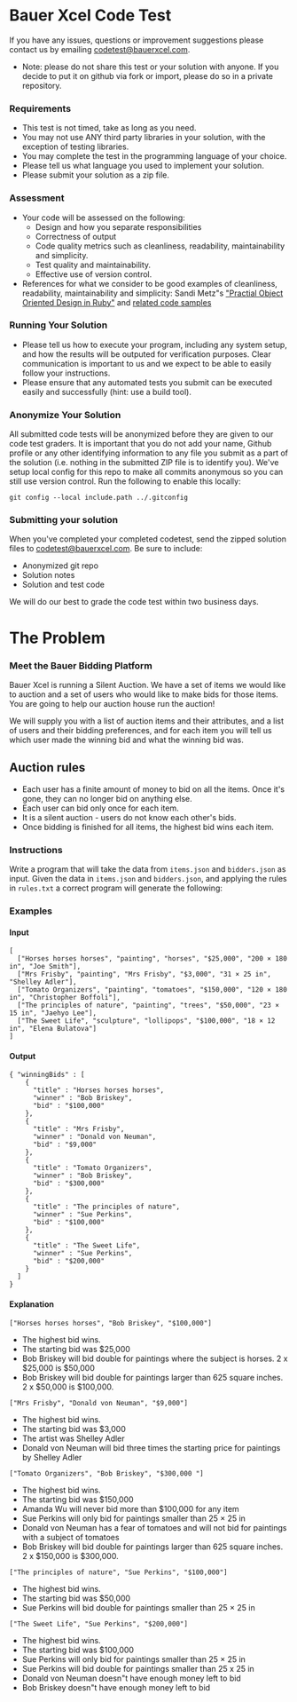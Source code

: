 # Bauer Xcel Code Test

If you have any issues, questions or improvement suggestions please contact us by emailing
codetest@bauerxcel.com.

* Note: please do not share this test or your solution with anyone. If you decide to
put it on github via fork or import, please do so in a private repository.

### Requirements

 - This test is not timed, take as long as you need.
 - You may not use ANY third party libraries in your solution, with the exception of testing libraries.
 - You may complete the test in the programming language of your choice.
 - Please tell us what language you used to implement your solution.
 - Please submit your solution as a zip file.

### Assessment

- Your code will be assessed on the following:
    - Design and how you separate responsibilities
    - Correctness of output
    - Code quality metrics such as cleanliness, readability, maintainability and simplicity.
    - Test quality and maintainability.
    - Effective use of version control.
- References for what we consider to be good examples of cleanliness, readability, maintainability and simplicity:
Sandi Metz"s ["Practial Object Oriented Design in Ruby"](http://www.poodr.com/) and
[related code samples](https://github.com/skmetz/poodr/)

### Running Your Solution

- Please tell us how to execute your program, including any system setup, and how the results will be outputed for verification purposes. Clear communication is important to us and we expect to be able to easily follow your instructions.
- Please ensure that any automated tests you submit can be executed easily and successfully (hint: use a build tool).

### Anonymize Your Solution

All submitted code tests will be anonymized before they are given to our code test graders. It is important that you do not add your name, Github profile or any other identifying information to any file you submit as a part of the solution (i.e. nothing in the submitted ZIP file is to identify you). We've setup local config for this repo to make all commits anonymous so you can still use version control. Run the following to enable this locally:
```
git config --local include.path ../.gitconfig
```

### Submitting your solution

When you've completed your completed codetest, send the zipped solution files to codetest@bauerxcel.com. Be sure to include:

* Anonymized git repo
* Solution notes
* Solution and test code

We will do our best to grade the code test within two business days.

# The Problem

### Meet the Bauer Bidding Platform

Bauer Xcel is running a Silent Auction. We have a set of items we would like to auction and a set of users who would like to make bids for those items. You are going to help our auction house run the auction!

We will supply you with a list of auction items and their attributes, and a list of users and their bidding preferences, and for each item you will tell us which user made the winning bid and what the winning bid was.

## Auction rules

- Each user has a finite amount of money to bid on all the items. Once it's gone, they can no longer bid on anything else.
- Each user can bid only once for each item.
- It is a silent auction - users do not know each other's bids.
- Once bidding is finished for all items, the highest bid wins each item.

### Instructions

Write a program that will take the data from `items.json` and `bidders.json` as input. Given the data in `items.json` and `bidders.json`, and applying the rules in `rules.txt` a correct program will generate the following:

### Examples

#### Input
```
[
  ["Horses horses horses", "painting", "horses", "$25,000", "200 × 180 in", "Joe Smith"],
  ["Mrs Frisby", "painting", "Mrs Frisby", "$3,000", "31 × 25 in", "Shelley Adler"],
  ["Tomato Organizers", "painting", "tomatoes", "$150,000", "120 × 180 in", "Christopher Boffoli"],
  ["The principles of nature", "painting", "trees", "$50,000", "23 × 15 in", "Jaehyo Lee"],
  ["The Sweet Life", "sculpture", "lollipops", "$100,000", "18 × 12 in", "Elena Bulatova"]
]
```

#### Output
```
{ "winningBids" : [
    {
      "title" : "Horses horses horses",
      "winner" : "Bob Briskey",
      "bid" : "$100,000"
    },
    {
      "title" : "Mrs Frisby",
      "winner" : "Donald von Neuman",
      "bid" : "$9,000"
    },
    {
      "title" : "Tomato Organizers",
      "winner" : "Bob Briskey",
      "bid" : "$300,000"
    },
    {
      "title" : "The principles of nature",
      "winner" : "Sue Perkins",
      "bid" : "$100,000"
    },
    {
      "title" : "The Sweet Life",
      "winner" : "Sue Perkins",
      "bid" : "$200,000"
    }
  ]
}
```

#### Explanation
```
["Horses horses horses", "Bob Briskey", "$100,000"]
```
- The highest bid wins.
- The starting bid was $25,000
- Bob Briskey will bid double for paintings where the subject is horses. 2 x $25,000 is $50,000
- Bob Briskey will bid double for paintings larger than 625 square inches. 2 x $50,000 is $100,000.

```
["Mrs Frisby", "Donald von Neuman", "$9,000"]
```
- The highest bid wins.
- The starting bid was $3,000
- The artist was Shelley Adler
- Donald von Neuman will bid three times the starting price for paintings by Shelley Adler

```
["Tomato Organizers", "Bob Briskey", "$300,000 "]
```
- The highest bid wins.
- The starting bid was $150,000
- Amanda Wu will never bid more than $100,000 for any item
- Sue Perkins will only bid for paintings smaller than 25 × 25 in
- Donald von Neuman has a fear of tomatoes and will not bid for paintings with a subject of tomatoes
- Bob Briskey will bid double for paintings larger than 625 square inches. 2 x $150,000 is $300,000.


```
["The principles of nature", "Sue Perkins", "$100,000"]
```
- The highest bid wins.
- The starting bid was $50,000
- Sue Perkins will bid double for paintings smaller than 25 × 25 in

```
["The Sweet Life", "Sue Perkins", "$200,000"]
```
- The highest bid wins.
- The starting bid was $100,000
- Sue Perkins will only bid for paintings smaller than 25 × 25 in
- Sue Perkins will bid double for paintings smaller than 25 x 25 in
- Donald von Neuman doesn"t have enough money left to bid
- Bob Briskey doesn"t have enough money left to bid
